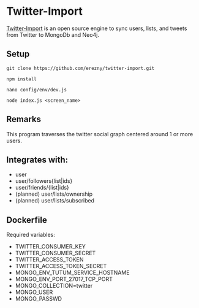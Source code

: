 Twitter-Import
==============

[Twitter-Import](https://www.github.com/erezny/twitter-import) is an open source engine to sync users, lists, and tweets from Twitter to MongoDb and Neo4j.

Setup
-----

`git clone https://github.com/erezny/twitter-import.git`

`npm install`

`nano config/env/dev.js`

`node index.js <screen_name>`

Remarks
-------

This program traverses the twitter social graph centered around 1 or more users.

Integrates with:
----------------

  - user
  - user/followers{list|ids}
  - user/friends/{list|ids}
  - (planned) user/lists/ownership
  - (planned) user/lists/subscribed

Dockerfile
----------

Required variables:

  - TWITTER_CONSUMER_KEY
  - TWITTER_CONSUMER_SECRET
  - TWITTER_ACCESS_TOKEN
  - TWITTER_ACCESS_TOKEN_SECRET
  - MONGO_ENV_TUTUM_SERVICE_HOSTNAME
  - MONGO_ENV_PORT_27017_TCP_PORT
  - MONGO_COLLECTION=twitter
  - MONGO_USER
  - MONGO_PASSWD
